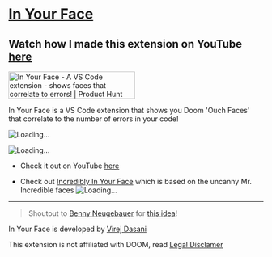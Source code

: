 # [In Your Face](https://marketplace.visualstudio.com/items?itemName=VirejDasani.in-your-face)

## Watch how I made this extension on YouTube [here](https://www.youtube.com/watch?v=SGFNhz91yNQ)

<a href="https://www.producthunt.com/posts/in-your-face-2?utm_source=badge-featured&utm_medium=badge&utm_souce=badge-in&#0045;your&#0045;face&#0045;2" target="_blank"><img src="https://api.producthunt.com/widgets/embed-image/v1/featured.svg?post_id=346936&theme=light" alt="In&#0032;Your&#0032;Face - A&#0032;VS&#0032;Code&#0032;extension&#0032;&#0045;&#0032;shows&#0032;faces&#0032;that&#0032;correlate&#0032;to&#0032;errors&#0033; | Product Hunt" style="width: 250px; height: 54px;" width="250" height="54" /></a>
<!-- 
![Downloads](https://vsmarketplacebadge.apphb.com/downloads/VirejDasani.in-your-face.svg)
![Rating](https://vsmarketplacebadge.apphb.com/rating-star/VirejDasani.in-your-face.svg)
![Version](https://vsmarketplacebadge.apphb.com/version/VirejDasani.in-your-face.svg) -->

In Your Face is a VS Code extension that shows you Doom 'Ouch Faces' that correlate to the number of errors in your code!

![Loading...](https://raw.githubusercontent.com/virejdasani/InYourFace/main/assets/smallBanner.png)

![Loading...](https://raw.githubusercontent.com/virejdasani/InYourFace/main/assets/PreviewVid-InYourFace.gif)

- Check it out on YouTube [here](https://www.youtube.com/watch?v=BuejUOFOodw)

- Check out [Incredibly In Your Face](https://marketplace.visualstudio.com/items?itemName=VirejDasani.incredibly-in-your-face) which is based on the uncanny Mr. Incredible faces
  ![Loading...](https://raw.githubusercontent.com/virejdasani/Incredibly-InYourFace/main/assets/smallBanner.png)

---

> Shoutout to [Benny Neugebauer](https://twitter.com/bennycode) for [this idea](https://dev.to/bennycode/comment/1od37)!

In Your Face is developed by [Virej Dasani](https://virejdasani.github.io/)

This extension is not affiliated with DOOM, read [Legal Disclamer](https://github.com/virejdasani/InYourFace/blob/main/Legal_Disclaimer)
